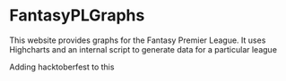 # FantasyPLGraphs
This website provides graphs for the Fantasy Premier League. It uses Highcharts and an internal script to generate data for a particular league

Adding hacktoberfest to this
